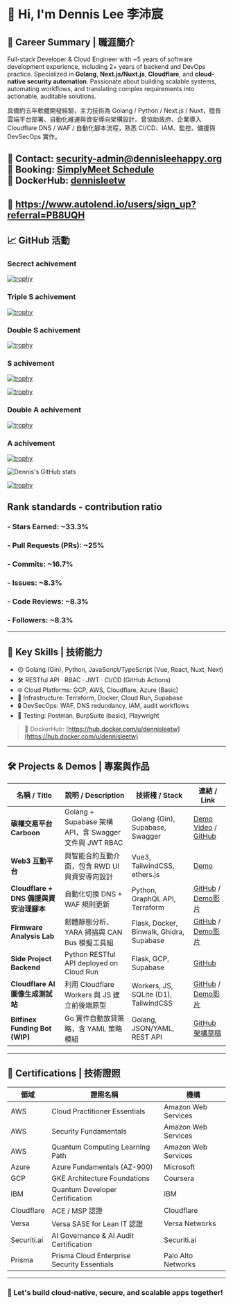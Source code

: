 # 👋 Hi, I'm Dennis Lee 李沛宸

## 🧠 Career Summary | 職涯簡介

Full-stack Developer & Cloud Engineer with ~5 years of software development experience, including 2+ years of backend and DevOps practice. Specialized in **Golang**, **Next.js/Nuxt.js**, **Cloudflare**, and **cloud-native security automation**. Passionate about building scalable systems, automating workflows, and translating complex requirements into actionable, auditable solutions.

具備約五年軟體開發經驗，主力技術為 Golang / Python / Next.js / Nuxt，擅長雲端平台部署、自動化維運與資安導向架構設計。曾協助政府、企業導入 Cloudflare DNS / WAF / 自動化腳本流程，熟悉 CI/CD、IAM、監控、備援與 DevSecOps 實作。

📧 Contact: [security-admin@dennisleehappy.org](mailto:security-admin@dennisleehappy.org)  
📅 Booking: [SimplyMeet Schedule](https://app.simplymeet.me/dennislee-rootcicd)  
🐳 DockerHub: [dennisleetw](https://hub.docker.com/u/dennisleetw)
---
📅 https://www.autolend.io/users/sign_up?referral=PB8UQH
---


## 📈 GitHub 活動
### Secrect achivement
[![trophy](https://github-profile-trophy.vercel.app/?username=dennislee928&theme=onedark&rank=SECRET)](https://github.com/dennislee928/github-profile-trophy)
### Triple S achivement
[![trophy](https://github-profile-trophy.vercel.app/?username=dennislee928&theme=onedark&rank=SSS)](https://github.com/dennislee928/github-profile-trophy)
### Double S achivement
[![trophy](https://github-profile-trophy.vercel.app/?username=dennislee928&theme=onedark&rank=SS)](https://github.com/dennislee928/github-profile-trophy)
### S achivement
[![trophy](https://github-profile-trophy.vercel.app/?username=dennislee928&theme=onedark&rank=S)](https://github.com/dennislee928/github-profile-trophy)

[![trophy](https://github-profile-trophy.vercel.app/?username=dennislee928&theme=onedark&rank=AAA)](https://github.com/dennislee928/github-profile-trophy)
### Double A achivement
[![trophy](https://github-profile-trophy.vercel.app/?username=dennislee928&theme=onedark&rank=AA)](https://github.com/dennislee928/github-profile-trophy)
### A achivement
[![trophy](https://github-profile-trophy.vercel.app/?username=dennislee928&theme=onedark&rank=A)](https://github.com/dennislee928/github-profile-trophy)

![Dennis's GitHub stats](https://github-readme-stats.vercel.app/api?username=dennislee928&show_icons=true&theme=radical)

[![trophy](https://github-profile-trophy.vercel.app/?username=dennislee928&theme=onedark&rank=UNKNOWN)](https://github.com/dennislee928/github-profile-trophy)

## Rank standards - contribution ratio
### - Stars Earned: ~33.3%

### - Pull Requests (PRs): ~25%

### - Commits: ~16.7%

### - Issues: ~8.3%

###  - Code Reviews: ~8.3%

### - Followers: ~8.3%
---

## 🧩 Key Skills | 技術能力

- 🟡 Golang (Gin), Python, JavaScript/TypeScript (Vue, React, Nuxt, Next)
- 🛠 RESTful API · RBAC · JWT · CI/CD (GitHub Actions)
- 🌐 Cloud Platforms: GCP, AWS, Cloudflare, Azure (Basic)
- 🧰 Infrastructure: Terraform, Docker, Cloud Run, Supabase
- 🔒 DevSecOps: WAF, DNS redundancy, IAM, audit workflows
- 🧪 Testing: Postman, BurpSuite (basic), Playwright
> 🐳 DockerHub: [https://hub.docker.com/u/dennisleetw](https://hub.docker.com/u/dennisleetw)
---

## 🛠️ Projects & Demos | 專案與作品

| 名稱 / Title | 說明 / Description | 技術棧 / Stack | 連結 / Link |
|--------------|------------------|----------------|-------------|
| **碳權交易平台 Carboon** | Golang + Supabase 架構 API，含 Swagger 文件與 JWT RBAC | Golang (Gin), Supabase, Swagger | [Demo Video](https://youtu.be/_iW3o3_Lvzs) / [GitHub](https://github.com/dennislee928/carboon-trade-backend) |
| **Web3 互動平台** | 與智能合約互動介面，包含 RWD UI 與資安導向設計 | Vue3, TailwindCSS, ethers.js | [Demo](https://web3.para-universe-energy-exchange-station.com/) |
| **Cloudflare + DNS 備援與資安治理腳本** | 自動化切換 DNS + WAF 規則更新 | Python, GraphQL API, Terraform | [GitHub](https://github.com/dennislee928/Cloudflare_Developer_Labs) / [Demo影片](https://youtu.be/vWDmq0GiCo4) |
| **Firmware Analysis Lab** | 韌體靜態分析、YARA 掃描與 CAN Bus 模擬工具組 | Flask, Docker, Binwalk, Ghidra, Supabase | [GitHub](https://github.com/dennislee928/firmware-research-demo) / [Demo影片](https://youtu.be/rHVcB-mxKB8) |
| **Side Project Backend** | Python RESTful API deployed on Cloud Run | Flask, GCP, Supabase | [GitHub](https://github.com/dennislee928/side-project-1-backend) |
| **Cloudflare AI 圖像生成測試站** | 利用 Cloudflare Workers 與 JS 建立前後端原型 | Workers, JS, SQLite (D1), TailwindCSS | [GitHub](https://github.com/dennislee928/firmware-research-demo/tree/tsse) / [Demo影片](https://youtu.be/43sSu1Ve55s) |
| **Bitfinex Funding Bot (WIP)** | Go 實作自動放貸策略，含 YAML 策略模組 | Golang, JSON/YAML, REST API | [GitHub 架構草稿](https://github.com/dennislee928/fundbot-go) |

---

## 📜 Certifications | 技術證照

| 領域 | 證照名稱 | 機構 |
|------|----------|------|
| AWS | Cloud Practitioner Essentials | Amazon Web Services |
| AWS | Security Fundamentals | Amazon Web Services |
| AWS | Quantum Computing Learning Path | Amazon Web Services |
| Azure | Azure Fundamentals (AZ-900) | Microsoft |
| GCP | GKE Architecture Foundations | Coursera |
| IBM | Quantum Developer Certification | IBM |
| Cloudflare | ACE / MSP 認證 | Cloudflare |
| Versa | Versa SASE for Lean IT 認證 | Versa Networks |
| Securiti.ai | AI Governance & AI Audit Certification | Securiti.ai |
| Prisma | Prisma Cloud Enterprise Security Essentials | Palo Alto Networks |

---


### 🧭 Let's build cloud-native, secure, and scalable apps together!
